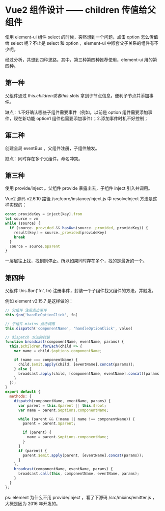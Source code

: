 # Vue2 组件设计 —— children 传值给父组件

使用 element-ui 组件 select 的时候，突然想到一个问题，点击 option 怎么传值给 select 呢？不止是 select 和 option ，element-ui 中嵌套父子关系的组件有不少呢。

经过分析，共想到四种思路，其中，第三种第四种推荐使用，element-ui 用的第四种。

## 第一种

父组件通过 this.$children 或者 this.$slots 拿到子节点信息，便利子节点并添加事件。

缺点：1.不好确认哪些子组件需要事件（例如，以前是 option 组件需要添加事件，现在新功能 option1 组件也需要添加事件）；2.添加事件时机不好控制；

## 第二种

创建全局 eventBus ，父组件注册，子组件触发。

缺点：同时存在多个父组件，命名冲突。

## 第三种

使用 provide/inject 。父组件 provide 暴露出去，子组件 inject 引入并调用。

Vue2 源码 v2.6.10 路径 /src/core/instance/inject.js 中 resolveInject 方法是这样实现的：

```javascript
const provideKey = inject[key].from
let source = vm
while (source) {
  if (source._provided && hasOwn(source._provided, provideKey)) {
    result[key] = source._provided[provideKey]
    break
  }
  source = source.$parent
}
```

一层层往上找，找到则停止。所以如果同时存在多个，找的是最近的一个。

## 第四种

父组件 this.$on('fn', fn) 注册事件，封装一个子组件找父组件的方法，并触发。

例如 element v2.15.7 是这样做的：

```javascript
// 父组件 注册点击事件
this.$on('handleOptionClick', fn)

// 子组件 mixins 点击调用
this.dispatch('componentName', 'handleOptionClick', value)

// dispatch 方法的封装
function broadcast(componentName, eventName, params) {
  this.$children.forEach(child => {
    var name = child.$options.componentName;

    if (name === componentName) {
      child.$emit.apply(child, [eventName].concat(params));
    } else {
      broadcast.apply(child, [componentName, eventName].concat([params]));
    }
  });
}
export default {
  methods: {
    dispatch(componentName, eventName, params) {
      var parent = this.$parent || this.$root;
      var name = parent.$options.componentName;

      while (parent && (!name || name !== componentName)) {
        parent = parent.$parent;

        if (parent) {
          name = parent.$options.componentName;
        }
      }
      if (parent) {
        parent.$emit.apply(parent, [eventName].concat(params));
      }
    },
    broadcast(componentName, eventName, params) {
      broadcast.call(this, componentName, eventName, params);
    }
  }
};
```

ps: element 为什么不用 provide/inject ，看了下源码 /src/mixins/emitter.js ，大概是因为 2016 年开发的。
